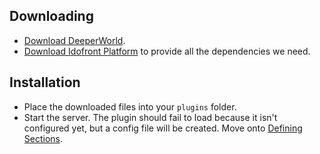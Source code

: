 ## Downloading

- [Download DeeperWorld](https://github.com/MineInAbyss/DeeperWorld/releases/latest).
- [Download Idofront Platform](https://github.com/MineInAbyss/Idofront/releases/latest) to provide all the dependencies we need.

## Installation

- Place the downloaded files into your `plugins` folder.
- Start the server. The plugin should fail to load because it isn't configured yet, but a config file will be created. Move onto [Defining Sections](defining-sections).
